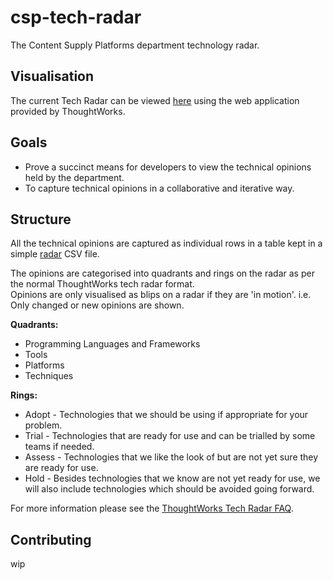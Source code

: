 # csp-tech-radar
The Content Supply Platforms department technology radar.

## Visualisation
The current Tech Radar can be viewed [here](https://radar.thoughtworks.com/?sheetId=https%3A%2F%2Fraw.githubusercontent.com%2Fsky-uk%2Fcsp-tech-radar%2Fmaster%2Fradar.csv) using the web application provided by ThoughtWorks.

## Goals
* Prove a succinct means for developers to view the technical opinions held by the department.
* To capture technical opinions in a collaborative and iterative way.

## Structure
All the technical opinions are captured as individual rows in a table kept in a simple [radar](https://github.com/sky-uk/csp-tech-radar/blob/master/radar.csv) CSV file.

The opinions are categorised into quadrants and rings on the radar as per the normal ThoughtWorks tech radar format.  
Opinions are only visualised as blips on a radar if they are 'in motion'. i.e. Only changed or new opinions are shown.

**Quadrants:**
* Programming Languages and Frameworks
* Tools
* Platforms
* Techniques

**Rings:**
* Adopt - Technologies that we should be using if appropriate for your problem.
* Trial - Technologies that are ready for use and can be trialled by some teams if needed.
* Assess - Technologies that we like the look of but are not yet sure they are ready for use.
* Hold - Besides technologies that we know are not yet ready for use, we will also include technologies which should be avoided going forward.

For more information please see the [ThoughtWorks Tech Radar FAQ](https://www.thoughtworks.com/radar/faq).

## Contributing
wip
